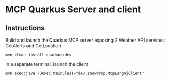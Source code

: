 # MCP Quarkus Server and client

## Instructions

Build and launch the Quarkus MCP server exposing 2 Weather API services: GetAlerts and GetLocation

```shell
mvn clean install quarkus:dev
```

In a separate terminal, launch the client
```shell
mvn exec:java -Dexec.mainClass="dev.snowdrop.McpLang4jClient"
```